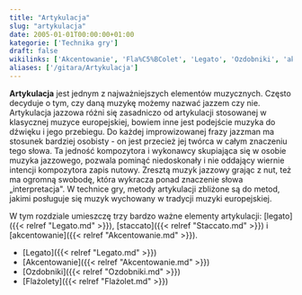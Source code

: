 ```yaml
---
title: "Artykulacja"
slug: "artykulacja"
date: 2005-01-01T00:00:00+01:00
kategorie: ['Technika gry']
draft: false
wikilinks: ['Akcentowanie', 'Fla%C5%BColet', 'Legato', 'Ozdobniki', 'akcentowanie', 'legato', 'staccato']
aliases: ['/gitara/Artykulacja']
---
```

**Artykulacja** jest jednym z najważniejszych elementów muzycznych.
Często decyduje o tym, czy daną muzykę możemy nazwać jazzem czy nie.
Artykulacja jazzowa różni się zasadniczo od artykulacji stosowanej w
klasycznej muzyce europejskiej, bowiem inne jest podejście muzyka do
dźwięku i jego przebiegu. Do każdej improwizowanej frazy jazzman ma
stosunek bardziej osobisty - on jest przecież jej twórca w całym
znaczeniu tego słowa. Ta jedność kompozytora i wykonawcy skupiająca się
w osobie muzyka jazzowego, pozwala pominąć niedoskonały i nie oddający
wiernie intencji kompozytora zapis nutowy. Zresztą muzyk jazzowy grając
z nut, też ma ogromną swobodę, która wykracza ponad znaczenie słowa
„interpretacja". W technice gry, metody artykulacji zbliżone są do
metod, jakimi posługuje się muzyk wychowany w tradycji muzyki
europejskiej.

W tym rozdziale umieszczę trzy bardzo ważne elementy artykulacji:
[legato]({{< relref "Legato.md" >}}), [staccato]({{< relref "Staccato.md" >}}) i
[akcentowanie]({{< relref "Akcentowanie.md" >}}).

  - [Legato]({{< relref "Legato.md" >}})
  - [Akcentowanie]({{< relref "Akcentowanie.md" >}})
  - [Ozdobniki]({{< relref "Ozdobniki.md" >}})
  - [Flażolety]({{< relref "Flażolet.md" >}})

